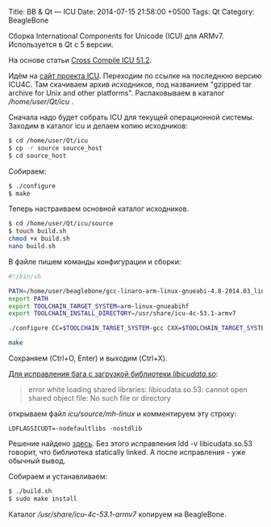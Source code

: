 Title: BB & Qt — ICU
Date: 2014-07-15 21:58:00 +0500
Tags: Qt
Category: BeagleBone

Сборка International Components for Unicode (ICU) для ARMv7. Используется в Qt с 5 версии.

На основе статьи [Cross Compile ICU 51.2](http://starofrainnight-eng.blogspot.ru/2013/08/cross-compile-icu-512.html).

Идём на [сайт проекта ICU](http://site.icu-project.org/download). Переходим по ссылке на последнюю версию ICU4C. Там скачиваем архив исходников, под названием "gzipped tar archive for Unix and other platforms".
Распаковываем в каталог <i>/home/user/Qt/icu</i> .

Сначала надо будет собрать ICU для текущей операционной системы.
Заходим в каталог icu и делаем копию исходников:
```bash
$ cd /home/user/Qt/icu
$ cp -r source source_host
$ cd source_host
```

Собираем:
```bash
$ ./configure
$ make
```

Теперь настраиваем основной каталог исходников.
```bash
$ cd /home/user/Qt/icu/source
$ touch build.sh
chmod +x build.sh
nano build.sh
```

В файле пишем команды конфигурации и сборки:
```bash
#!/bin/sh

PATH=/home/user/beaglebone/gcc-linaro-arm-linux-gnueabi-4.8-2014.03_linux/bin:$PATH
export PATH
export TOOLCHAIN_TARGET_SYSTEM=arm-linux-gnueabihf
export TOOLCHAIN_INSTALL_DIRECTORY=/usr/share/icu-4c-53.1-armv7

./configure CC=$TOOLCHAIN_TARGET_SYSTEM-gcc CXX=$TOOLCHAIN_TARGET_SYSTEM-g++ CPP=$TOOLCHAIN_TARGET_SYSTEM-cpp --host=$TOOLCHAIN_TARGET_SYSTEM --prefix=$TOOLCHAIN_INSTALL_DIRECTORY --enable-shared=yes --enable-tests=no --enable-samples=no --with-cross-build=/home/user/Qt/icu/source_host

make
```
Сохраняем (Ctrl+O, Enter) и выходим (Ctrl+X).

<span style="text-decoration: underline;">Для исправления бага с загрузкой библиотеки <i>libicudata.so</i></span>:

>  error white loading shared libraries: libicudata.so.53: cannot open shared object file: No such file or directory

открываем файл <i>icu/source/mh-linux</i> и комментируем эту строку:

```make
LDFLAGSICUDT=-nodefaultlibs -nostdlib
```

Решение найдено [здесь](http://stackoverflow.com/questions/17687336/icu-49-built-on-a-debian-system-fails-to-load-libicudata-so). Без этого исправления ldd -v libicudata.so.53 говорит, что библиотека statically linked. А после исправления - уже обычный вывод.

Собираем и устанавливаем:
```bash
$ ./build.sh
$ sudo make install
```

Каталог <i>/usr/share/icu-4c-53.1-armv7</i> копируем на BeagleBone.
